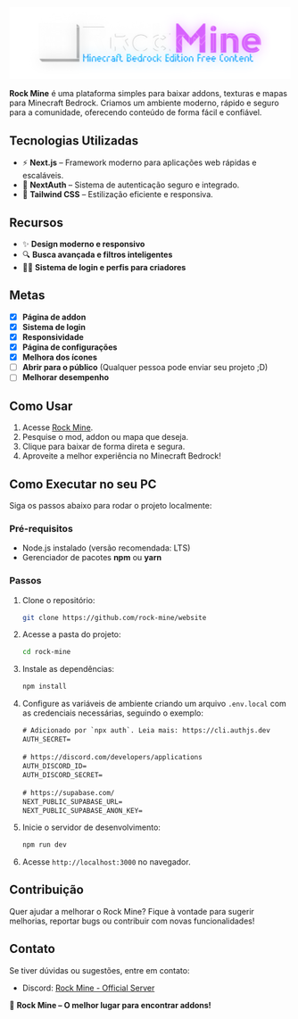 ![Logo do Rock Mine](./public/rocklogo.png)

**Rock Mine** é uma plataforma simples para baixar addons, texturas e mapas para Minecraft Bedrock. Criamos um ambiente moderno, rápido e seguro para a comunidade, oferecendo conteúdo de forma fácil e confiável.

## Tecnologias Utilizadas

- ⚡ **Next.js** – Framework moderno para aplicações web rápidas e escaláveis.
- 🔐 **NextAuth** – Sistema de autenticação seguro e integrado.
- 🎨 **Tailwind CSS** – Estilização eficiente e responsiva.

## Recursos

- ✨ **Design moderno e responsivo**
- 🔍 **Busca avançada e filtros inteligentes**
- 👨‍🎓 **Sistema de login e perfis para criadores**

## Metas

- [x] **Página de addon**
- [x] **Sistema de login**
- [x] **Responsividade**
- [x] **Página de configurações**
- [x] **Melhora dos ícones**
- [ ] **Abrir para o público** (Qualquer pessoa pode enviar seu projeto ;D)
- [ ] **Melhorar desempenho**

## Como Usar

1. Acesse [Rock Mine](https://rock-mine.vercel.app/).
2. Pesquise o mod, addon ou mapa que deseja.
3. Clique para baixar de forma direta e segura.
4. Aproveite a melhor experiência no Minecraft Bedrock!

## Como Executar no seu PC

Siga os passos abaixo para rodar o projeto localmente:

### Pré-requisitos

- Node.js instalado (versão recomendada: LTS)
- Gerenciador de pacotes **npm** ou **yarn**

### Passos

1. Clone o repositório:
   ```sh
   git clone https://github.com/rock-mine/website
   ```
2. Acesse a pasta do projeto:
   ```sh
   cd rock-mine
   ```
3. Instale as dependências:
   ```sh
   npm install
   ```
4. Configure as variáveis de ambiente criando um arquivo `.env.local` com as credenciais necessárias, seguindo o exemplo:

   ```env
   # Adicionado por `npx auth`. Leia mais: https://cli.authjs.dev
   AUTH_SECRET=

   # https://discord.com/developers/applications
   AUTH_DISCORD_ID=
   AUTH_DISCORD_SECRET=

   # https://supabase.com/
   NEXT_PUBLIC_SUPABASE_URL=
   NEXT_PUBLIC_SUPABASE_ANON_KEY=
   ```

5. Inicie o servidor de desenvolvimento:
   ```sh
   npm run dev
   ```
6. Acesse `http://localhost:3000` no navegador.

## Contribuição

Quer ajudar a melhorar o Rock Mine? Fique à vontade para sugerir melhorias, reportar bugs ou contribuir com novas funcionalidades!

## Contato

Se tiver dúvidas ou sugestões, entre em contato:

- Discord: [Rock Mine - Official Server](https://discord.gg/W2JC6vQXYK)

🌟 **Rock Mine – O melhor lugar para encontrar addons!**
